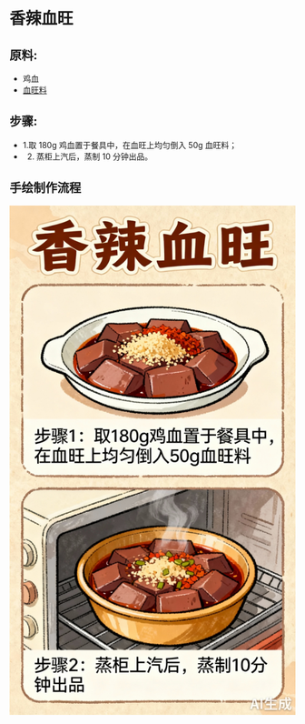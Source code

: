 # 香辣血旺

## 原料: 
- 鸡血
- [血旺料](/配料/血旺料.md)

## 步骤:
- 1.取 180g 鸡血置于餐具中，在血旺上均匀倒入 50g 血旺料；
- 2. 蒸柜上汽后，蒸制 10 分钟出品。

## 手绘制作流程

![手绘制作流程](../images/蒸菜/香辣血旺.jpg)
